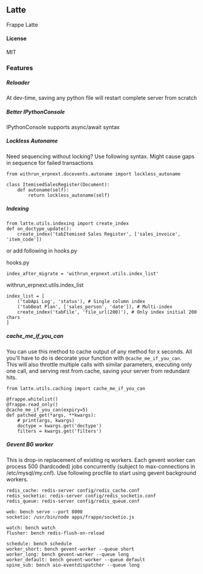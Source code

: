 ## Latte

Frappe Latte

#### License

MIT

### Features

##### Reloader
At dev-time, saving any python file will restart complete server from scratch

##### Better IPythonConsole
IPythonConsole supports async/await syntax 

##### Lockless Autoname
Need sequencing without locking? Use following syntax. Might cause gaps in sequence for failed transactions
```
from withrun_erpnext.docevents.autoname import lockless_autoname

class ItemisedSalesRegister(Document):
	def autoname(self):
		return lockless_autoname(self)

```

##### Indexing
```
from latte.utils.indexing import create_index
def on_doctype_update():
	create_index('tabItemised Sales Register', ['sales_invoice', 'item_code'])
```
or add following in hooks.py

hooks.py
```
index_after_migrate = 'withrun_erpnext.utils.index_list'
```

withrun_erpnext.utils.index_list
```
index_list = [
    ('tabApi Log', 'status'), # Single column index
    ('tabBeat Plan', ['sales_person', 'date']), # Multi-index
    create_index('tabFile', 'file_url(200)'), # Only index initial 200 chars
]
```


##### cache_me_if_you_can
You can use this method to cache output of any method for x seconds. All you'll have to do is decorate your function with `@cache_me_if_you_can`.   
This will also throttle multiple calls with similar parameters, executing only one call, and serving rest from cache, saving your server from redundant hits.
```
from latte.utils.caching import cache_me_if_you_can

@frappe.whitelist()
@frappe.read_only()
@cache_me_if_you_can(expiry=5)
def patched_get(*args, **kwargs):
    # print(args, kwargs)
    doctype = kwargs.get('doctype')
    filters = kwargs.get('filters')
```

##### Gevent BG worker
This is drop-in replacement of existing rq workers. Each gevent worker can process 500 (hardcoded) jobs concurrently (subject to max-connections in /etc/mysql/my.cnf). Use following procfile to start using gevent background workers. 
```
redis_cache: redis-server config/redis_cache.conf
redis_socketio: redis-server config/redis_socketio.conf
redis_queue: redis-server config/redis_queue.conf

web: bench serve --port 8000
socketio: /usr/bin/node apps/frappe/socketio.js

watch: bench watch
flusher: bench redis-flush-on-reload

schedule: bench schedule
worker_short: bench gevent-worker --queue short
worker_long: bench gevent-worker --queue long
worker_default: bench gevent-worker --queue default
spine_sub: bench aio-eventdispatcher --queue long
```
